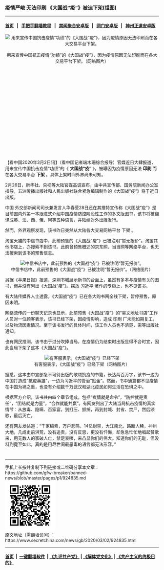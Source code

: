 ### 疫情严峻 无法印刷 《大国战“疫”》被迫下架(组图)
------------------------

#### [首页](https://github.com/gfw-breaker/banned-news/blob/master/README.md) &nbsp;&nbsp;|&nbsp;&nbsp; [手把手翻墙教程](https://github.com/gfw-breaker/guides/wiki) &nbsp;&nbsp;|&nbsp;&nbsp; [禁闻聚合安卓版](https://github.com/gfw-breaker/bn-android) &nbsp;&nbsp;|&nbsp;&nbsp; [网门安卓版](https://github.com/oGate2/oGate) &nbsp;&nbsp;|&nbsp;&nbsp; [神州正道安卓版](https://github.com/SzzdOgate/update) 



<div class="article_right" style="fone-color:#000">
 <p style="text-align: center;">
  <img alt="用来宣传中国抗击疫情“功绩”的《大国战“疫”》，因为疫情原因无法印刷而在各大交易平台下架。" src="//img3.secretchina.com/pic/2020/3-2/p2638991a500845923-ss.jpg"/>
  <img alt="" src="//img3.secretchina.com/pic/2020/3-2/p2638991a500845923-ss.jpg//img3.secretchina.com/pic/2020/3-2/p2638991a500845923-ss.jpg"/>
  <br>
   用来宣传中国抗击疫情“功绩”的《大国战“疫”》，因为疫情原因无法印刷而在各大交易平台下架。（网络图片）
   <span id="hideid" name="hideid" style="color:red;display:none;">
    <span href="https://www.secretchina.com">
    </span>
   </span>
  </br>
 </p>
 <div id="txt-mid1-t21-2017">
  <ins class="adsbygoogle" data-ad-client="ca-pub-1276641434651360" data-ad-slot="2451032099" style="display:inline-block;width:336px;height:280px">
  </ins>
  <div id="SC-22xxx">
  </div>
 </div>
 <p>
  【看中国2020年3月2日讯】（看中国记者端木珊综合报导）官媒近日大肆报道，用来宣传中国抗击疫情“功绩”的《
  <strong>
   <span href="https://www.secretchina.com/news/gb/tag/大国战“疫”" target="_blank">
    大国战“疫”
   </span>
  </strong>
  》，被曝因为疫情原因无法
  <strong>
   印刷
  </strong>
  而在各大交易平台
  <strong>
   下架
  </strong>
  。具体上架时间外界尚未可知。
  <span id="hideid" name="hideid" style="color:red;display:none;">
   <span href="https://www.secretchina.com">
   </span>
  </span>
 </p>
 <p>
  2月26日，新华社、央视等大陆官媒高调宣布，由中共宣传部、国务院新闻办公室指导，五洲传播出版社和人民出版社联合紧急编辑制作的《大国战“疫”》将于近日出版。
 </p>
 <p>
  <span href="https://www.secretchina.com" target="_blank">
   中国
  </span>
  外交部新闻司司长兼发言人华春莹28日还在其推特宣传称《大国战“疫”》是目前国内外第一本跟进式介绍中国疫情防控阶段性工作的多文版图书，该书将被翻译成英、法、西、俄、阿等五种语言，并陆续对外出版发行。
 </p>
 <p>
  然而，外界观察发现，该书昨日突然从大陆各大交易网络平台
  <span href="https://www.secretchina.com/news/gb/tag/下架" target="_blank">
   下架
  </span>
  。
 </p>
 <p>
  淘宝天猫的中信书店中，此前预售的《大国战“疫”》已被注明“暂无报价”。淘宝其他书店上，亦搜索不到该书。此前曾预售概述的京东网、当当网等网络平台，也无法搜索到该书的预售信息。
 </p>
 <p style="text-align: center;">
  <img alt="中信书店中，此前预售的《大国战“疫”》已被注明“暂无报价”。" src="//img3.secretchina.com/pic/2020/3-2/p2639002a911775686-ss.jpg" style="height:831px; width:400px"/>
  <br>
   中信书店中，此前预售的《大国战“疫”》已被注明“暂无报价”。（网络图片）
  </br>
 </p>
 <p>
  另据《苹果日报》报道，深圳书城展示新书的台面上，虽然有多本与疫情有关的图书，但并没有列出《大国战“疫”》。摆放
  <span href="https://www.secretchina.com/news/gb/tag/习近平" target="_blank">
   习近平
  </span>
  著作的专柜上，也不见该书。
 </p>
 <p>
  有大陆传媒界人士透露，《大国战“疫”》已在各大购书网全线下架，暂停预售，原因未明。
 </p>
 <p>
  网络流传的一份聊天记录也显示，此前预售《大国战“疫”》的“昊文地址书店”工作人员对一位顾客表示，该书已经下架，因疫情影响，造成
  <span href="https://www.secretchina.com/news/gb/tag/印刷" target="_blank">
   印刷
  </span>
  厂未能如期复工，以及物流因素情况。至于该书发行的具体时间，该工作人员也不清楚，需等出版社通知。
 </p>
 <p>
  也有网民推测，该书由于过分吹捧当局，在疫情仍为结束时出版显得不合时宜，因此当局下架了这本《大国战“疫”》。
 </p>
 <p style="text-align: center;">
  <img alt="有客服表示，《大国战“疫”》已经下架" src="//img3.secretchina.com/pic/2020/3-2/p2639001a268578764-ss.jpg"/>
  <br>
   有客服表示，《大国战“疫”》​​​​​​​已经下架（网络图片）
  </br>
 </p>
 <p>
  据悉，这本由中宣部急不可待出版的歌颂抗疫的书籍，长达两百万字，该书一边为中国打造成“抗疫英雄”，一边为习近平的管治“贴金”。然而，书中通篇都不见疫情在中国为祸之重，也没有介绍数千万武汉和湖北疫民如何生活在恐惧之中。
 </p>
 <p>
  根据官方介绍，该书共由四个章节组成，包括“疫情就是命令”，“防控就是责任”，“团结就是力量”，“合作就能共赢”。有网友列出了大陆当局抗击疫情的真实情节：从放毒、隐瞒、百家宴，到打压、抓捕，再到封城、封省、焚尸，然后颂歌，最后灭亡。
 </p>
 <p>
  还有网友发帖道：“千家缟素，万户悲鸣，14亿封禁，大江南北，路断人稀，神州大地，几成史前洪荒，没有追责，没有反思，更没有忏悔，却急急忙忙地唱起赞歌来，用无数人的家破人亡，禁足哀嚎，来凸显你们的伟大。知道你们的无耻，但没料到竟至如此，真的是用尽世间最恶毒的语言都无法形容。”
  <center>
   <div>
    <div id="txt-mid2-t22-2017" style="display: block;  max-height: 351px;  overflow: hidden;">
     <div id="SC-21xxx">
     </div>
     <ins class="adsbygoogle" data-ad-client="ca-pub-1276641434651360" data-ad-format="auto" data-ad-slot="4301710469" data-full-width-responsive="true" style="display:block">
     </ins>
    </div>
   </div>
  </center>
  <div style="padding-top:12px;">
  </div>
 </p>
</div>

<hr/>
手机上长按并复制下列链接或二维码分享本文章：<br/>
https://github.com/gfw-breaker/banned-news/blob/master/pages/p1/924835.md <br/>
<a href='https://github.com/gfw-breaker/banned-news/blob/master/pages/p1/924835.md'><img src='https://github.com/gfw-breaker/banned-news/blob/master/pages/p1/924835.md.png'/></a> <br/>
原文地址（需翻墙访问）：https://www.secretchina.com/news/gb/2020/03/02/924835.html


------------------------
#### [首页](https://github.com/gfw-breaker/banned-news/blob/master/README.md) &nbsp;|&nbsp; [一键翻墙软件](https://github.com/gfw-breaker/nogfw/blob/master/README.md) &nbsp;| [《九评共产党》](https://github.com/gfw-breaker/9ping.md/blob/master/README.md#九评之一评共产党是什么) | [《解体党文化》](https://github.com/gfw-breaker/jtdwh.md/blob/master/README.md) | [《共产主义的终极目的》](https://github.com/gfw-breaker/gczydzjmd.md/blob/master/README.md)


<img src='http://gfw-breaker.win/banned-news/pages/p1/924835.md' width='0px' height='0px'/>